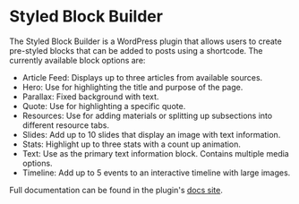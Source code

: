 # Styled Block Builder

The Styled Block Builder is a WordPress plugin that allows users to create pre-styled blocks that can be added to posts using a shortcode. The currently available block options are:

- Article Feed: Displays up to three articles from available sources.
- Hero: Use for highlighting the title and purpose of the page.
- Parallax: Fixed background with text.
- Quote: Use for highlighting a specific quote.
- Resources: Use for adding materials or splitting up subsections into different resource tabs.
- Slides: Add up to 10 slides that display an image with text information.
- Stats: Highlight up to three stats with a count up animation.
- Text: Use as the primary text information block. Contains multiple media options.
- Timeline: Add up to 5 events to an interactive timeline with large images.

Full documentation can be found in the plugin's [docs site](https://iip-design.github.io/styled-block-builder).
